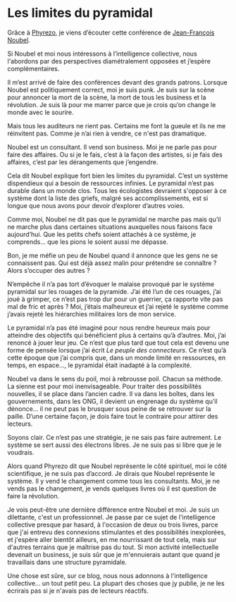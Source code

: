# Les limites du pyramidal



Grâce à [Phyrezo](http://blog.phyrezo.org/2008/06/confrence-sur-lintelligence-collective.html), je viens d’écouter cette conférence de [Jean-François Noubel](http://thetransitioner.org/).

Si Noubel et moi nous intéressons à l’intelligence collective, nous l'abordons par des perspectives diamétralement opposées et j’espère complémentaires.

Il m’est arrivé de faire des conférences devant des grands patrons. Lorsque Noubel est politiquement correct, moi je suis punk. Je suis sur la scène pour annoncer la mort de la scène, la mort de tous les business et la révolution. Je suis là pour me marrer parce que je crois qu’on change le monde avec le sourire.

Mais tous les auditeurs ne rient pas. Certains me font la gueule et ils ne me réinvitent pas. Comme je n’ai rien à vendre, ce n'est pas dramatique.

Noubel est un consultant. Il vend son business. Moi je ne parle pas pour faire des affaires. Ou si je le fais, c’est à la façon des artistes, si je fais des affaires, c’est par les dérangements que j’engendre.

Cela dit Noubel explique fort bien les limites du pyramidal. C’est un système dispendieux qui a besoin de ressources infinies. Le pyramidal n’est pas durable dans un monde clos. Tous les écologistes devraient s'opposer à ce système dont la liste des griefs, malgré ses accomplissements, est si longue que nous avons pour devoir d’explorer d’autres voies.

Comme moi, Noubel ne dit pas que le pyramidal ne marche pas mais qu’il ne marche plus dans certaines situations auxquelles nous faisons face aujourd’hui. Que les petits chefs soient attachés à ce système, je comprends… que les pions le soient aussi me dépasse.

Bon, je me méfie un peu de Noubel quand il annonce que les gens ne se connaissent pas. Qui est déjà assez malin pour prétendre se connaître ? Alors s’occuper des autres ?

N’empêche il n’a pas tort d’évoquer le malaise provoqué par le système pyramidal sur les rouages de la pyramide. J’ai été l’un de ces rouages, j’ai joué à grimper, ce n’est pas trop dur pour un guerrier, ça rapporte vite pas mal de fric et après ? Moi, j’étais malheureux et j’ai rejeté le système comme j’avais rejeté les hiérarchies militaires lors de mon service.

Le pyramidal n’a pas été imaginé pour nous rendre heureux mais pour atteindre des objectifs qui bénéficient plus à certains qu’à d’autres. Moi, j’ai renoncé à jouer leur jeu. Ce n’est que plus tard que tout cela est devenu une forme de pensée lorsque j’ai écrit *Le peuple des connecteurs*. Ce n’est qu’à cette époque que j’ai compris que, dans un monde limité en ressources, en temps, en espace…, le pyramidal était inadapté à la complexité.

Noubel va dans le sens du poil, moi à rebrousse poil. Chacun sa méthode. La sienne est pour moi inenvisageable. Pour traiter des possibilités nouvelles, il se place dans l’ancien cadre. Il va dans les boîtes, dans les gouvernements, dans les ONG, il devient un engrenage du système qu’il dénonce… il ne peut pas le brusquer sous peine de se retrouver sur la paille. D’une certaine façon, je dois faire tout le contraire pour attirer des lecteurs.

Soyons clair. Ce n’est pas une stratégie, je ne sais pas faire autrement. Le système se sert aussi des électrons libres. Je ne suis pas si libre que je le voudrais.

Alors quand Phyrezo dit que Noubel représente le côté spirituel, moi le côté scientifique, je ne suis pas d’accord. Je dirais que Noubel représente le système. Il y vend le changement comme tous les consultants. Moi, je ne vends pas le changement, je vends quelques livres où il est question de faire la révolution.

Je vois peut-être une dernière différence entre Noubel et moi. Je suis un dilettante, c'est un professionnel. Je passe par ce sujet de l'intelligence collective presque par hasard, à l'occasion de deux ou trois livres, parce que j'ai entrevu des connexions stimulantes et des possibilités inexplorées, et j'espère aller bientôt ailleurs, en me nourrissant de tout cela, mais sur d'autres terrains que je maîtrise pas du tout. Si mon activité intellectuelle devenait un business, je suis sûr que je m'ennuierais autant que quand je travaillais dans une structure pyramidale.

Une chose est sûre, sur ce blog, nous nous adonnons à l'intelligence collective... un tout petit peu. La plupart des choses que jy publie, je ne les écrirais pas si je n'avais pas de lecteurs réactifs.